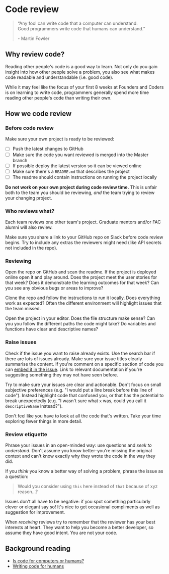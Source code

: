 # Code review

> “Any fool can write code that a computer can understand.  
> Good programmers write code that humans can understand.”
>
> \- Martin Fowler

## Why review code?

Reading other people's code is a good way to learn. Not only do you gain insight into how other people solve a problem, you also see what makes code readable and understandable (i.e. good code).

While it may feel like the focus of your first 8 weeks at Founders and
Coders is on learning to write code, programmers generally spend more time reading other people's code than writing their own.

## How we code review

### Before code review

Make sure your own project is ready to be reviewed:

- [ ] Push the latest changes to GitHub
- [ ] Make sure the code you want reviewed is merged into the Master branch
- [ ] If possible deploy the latest version so it can be viewed online
- [ ] Make sure there's a `README.md` that describes the project
- [ ] The readme should contain instructions on running the project locally

**Do not work on your own project during code review time.** This is unfair both to the team you should be reviewing, _and_ the team trying to review your changing project.

### Who reviews what?

Each team reviews one other team's project. Graduate mentors and/or FAC alumni will also review.

Make sure you share a link to your GitHub repo on Slack before code review begins. Try to include any extras the reviewers might need (like API secrets not included in the repo).

### Reviewing

Open the repo on GitHub and scan the readme. If the project is deployed online open it and play around. Does the project meet the user stories for that week? Does it demonstrate the learning outcomes for that week? Can you see any obvious bugs or areas to improve?

Clone the repo and follow the instructions to run it locally. Does everything work as expected? Often the different environment will highlight issues that the team missed.

Open the project in your editor. Does the file structure make sense? Can you you follow the different paths the code might take? Do variables and functions have clear and descriptive names?

### Raise issues

Check if the issue you want to raise already exists. Use the search bar if there are lots of issues already. Make sure your issue titles clearly summarise the content. If you're comment on a specific section of code you can [embed it in the issue](https://help.github.com/en/github/managing-your-work-on-github/opening-an-issue-from-code). Link to relevant documentation if you're suggesting something they may not have seen before.

Try to make sure your issues are clear and actionable. Don't focus on small subjective preferences (e.g. "I would put a line break before this line of code"). Instead highlight code that confused you, or that has the potential to break unexpectedly (e.g. "I wasn't sure what `x` was, could you call it `descriptiveName` instead?").

Don't feel like you have to look at all the code that's written. Take your time exploring fewer things in more detail.

### Review etiquette

Phrase your issues in an open-minded way: use questions and _seek to understand_. Don't assume you know better–you're missing the original context and can't know exactly why they wrote the code in the way they did.

If you _think_ you know a better way of solving a problem, phrase the issue as a question:

> Would you consider using `this` here instead of `that` because of xyz reason...?

Issues don't all have to be negative: if you spot something particularly clever or elegant say so! It's nice to get occasional compliments as well as suggestion for improvement.

When _receiving_ reviews try to remember that the reviewer has your best interests at heart. They want to help you become a better developer, so assume they have good intent. You are not your code.

## Background reading

- [Is code for computers or humans?](http://stackoverflow.com/questions/522828/is-code-for-computers-or-for-people)
- [Writing code for humans](https://medium.com/@ilyothehorrid/writing-code-for-humans-5b80a89f439c)
